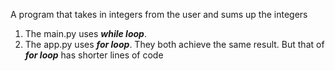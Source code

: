 A program that takes in integers from the user and sums up the integers
1. The main.py uses ***while loop***.
2. The app.py uses ***for loop***.
They both achieve the same result. But that of ***for loop*** has shorter lines of code